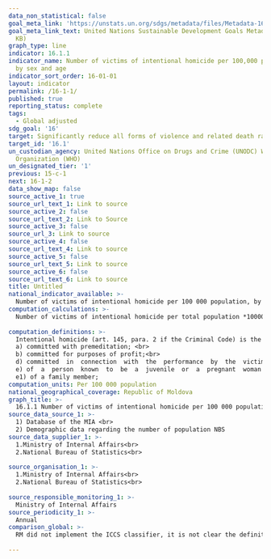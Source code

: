 ```yaml
---
data_non_statistical: false
goal_meta_link: 'https://unstats.un.org/sdgs/metadata/files/Metadata-16-01-01.pdf '
goal_meta_link_text: United Nations Sustainable Development Goals Metadata (PDF 222
  KB)
graph_type: line
indicator: 16.1.1
indicator_name: Number of victims of intentional homicide per 100,000 population,
  by sex and age
indicator_sort_order: 16-01-01
layout: indicator
permalink: /16-1-1/
published: true
reporting_status: complete
tags:
  - Global adjusted
sdg_goal: '16'
target: Significantly reduce all forms of violence and related death rates everywhere
target_id: '16.1'
un_custodian_agency: United Nations Office on Drugs and Crime (UNODC) World Health
  Organization (WHO)
un_designated_tier: '1'
previous: 15-c-1
next: 16-1-2
data_show_map: false
source_active_1: true
source_url_text_1: Link to source
source_active_2: false
source_url_text_2: Link to Source
source_active_3: false
source_url_3: Link to source
source_active_4: false
source_url_text_4: Link to source
source_active_5: false
source_url_text_5: Link to source
source_active_6: false
source_url_text_6: Link to source
title: Untitled
national_indicator_available: >-
  Number of victims of intentional homicide per 100 000 population, by sex and age
computation_calculations: >-
  Number of victims of intentional homicide per total population *100000<br> 
  
computation_definitions: >-
  Intentional homicide (art. 145, para. 2 if the Criminal Code) is the murder:<br> 
  a) committed with premeditation; <br> 
  b) committed for purposes of profit;<br> 
  d) committed  in  connection  with  the  performance  by  the  victim  of  official  or  public duties;<br> 
  e) of  a  person  known  to  be  a  juvenile  or  a  pregnant  woman  or  committed  by taking advantage of the  victim’s known or obvious  helpless condition caused  by advanced age, disease, physical, or mental handicap or another factor;<br> 
  e1) of a family member;                                                                                                                   f) accompanied by kidnapping or taking the person hostage;                                                             g) of two or more persons;                                                                                                              h) of  a  representative  of  a  public  authority  or  a  serviceperson  or  their  close  relatives during or in connection with the performance of professional duties by the representative or the serviceperson; i) committed by two or more persons;                                                                                              j) committed with extreme cruelty or with sadistic motives;                                                                 k) committed in order to conceal another crime or to facilitate its commission;                                     l) committed from motives of social, racial, or religious hatred;                                                         m) committed through means dangerous to life and health of many persons;                                     n) committed in order to remove and/or use or sell the victim’s organs or tissues;                              o) committed by a person who previously  had committed an  intentional  murder set forth in par. (1); p) committed by contract; 
computation_units: Per 100 000 population
national_geographical_coverage: Republic of Moldova
graph_title: >-
  16.1.1 Number of victims of intentional homicide per 100 000 population, by sex and age 
source_data_source_1: >-
  1) Database of the MIA <br> 
  2) Demographic data regarding the number of population NBS 
source_data_supplier_1: >-
  1.Ministry of Internal Affairs<br> 
  2.National Bureau of Statistics<br> 
  
source_organisation_1: >-
  1.Ministry of Internal Affairs<br> 
  2.National Bureau of Statistics<br> 
  
source_responsible_monitoring_1: >-
  Ministry of Internal Affairs
source_periodicity_1: >-
  Annual
comparison_global: >-
  RM did not implement the ICCS classifier, it is not clear the definition of the intentional homicide coincides with the global one.<br> 
  
---
```

